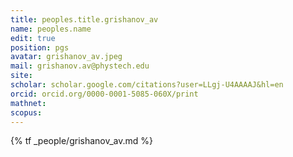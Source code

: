 ```yaml
---
title: peoples.title.grishanov_av
name: peoples.name
edit: true
position: pgs
avatar: grishanov_av.jpeg
mail: grishanov.av@phystech.edu
site:
scholar: scholar.google.com/citations?user=LLgj-U4AAAAJ&hl=en
orcid: orcid.org/0000-0001-5085-060X/print
mathnet:
scopus:
---
```


{% tf _people/grishanov_av.md %}
